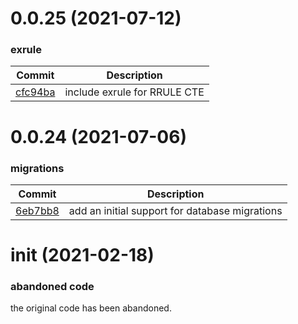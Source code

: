 <a name="0.0.25"></a>
# 0.0.25 (2021-07-12)
### exrule
| Commit | Description |
| -- | -- |
| [cfc94ba](https://github.com/bluerelay/windyquery/commit/cfc94babd8b4a44f03316680d96e0cd257c81963) | include exrule for RRULE CTE |

<a name="0.0.24"></a>
# 0.0.24 (2021-07-06)
### migrations
| Commit | Description |
| -- | -- |
| [6eb7bb8](https://github.com/bluerelay/windyquery/commit/6eb7bb8690d9c610d5cae1fe163a3f3aefe67607) | add an initial support for database migrations |

<a name="init"></a>
# init (2021-02-18)
### abandoned code
the original code has been abandoned.